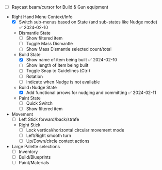 - [ ] Raycast beam/cursor for Build & Gun equipment
- Right Hand Menu Context/Info
	- [x] Switch sub-menus based on State (and sub-states like Nudge mode) ✅ 2024-02-10
	- Dismantle State
		- [ ] Show filtered item
		- [ ] Toggle Mass Dismantle
		- [ ] Show Mass Dismantle selected count/total
	- Build State
		- [x] Show name of item being built ✅ 2024-02-10
		- [ ] Show length of item being built
		- [ ] Toggle Snap to Guidelines (Ctrl)
		- [ ] Rotation
		- [ ] Indicate when Nudge is not available
	- Build+Nudge State
		- [x] Add functional arrows for nudging and committing ✅ 2024-02-11
	- Paint State
		- [ ] Quick Switch
		- [ ] Show filtered item
- Movement
	- [ ] Left Stick forward/back/strafe
	- Right Stick
		- [ ] Lock vertical/horizontal circular movement mode
		- [ ] Left/Right smooth turn
		- [ ] Up/Down/circle context actions
- Large Palette selections
	- [ ] Inventory
	- [ ] Build/Blueprints
	- [ ] Paint/Materials